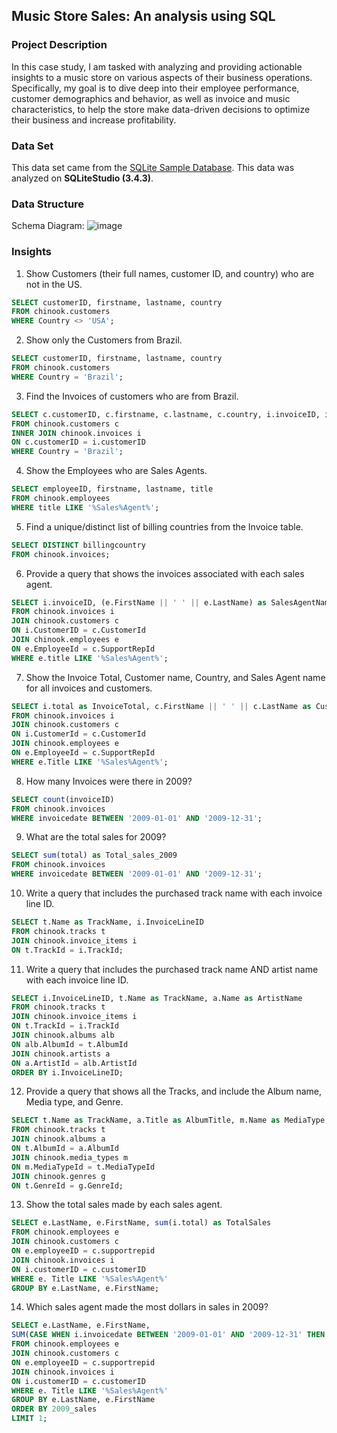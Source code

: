 ## Music Store Sales: An analysis using SQL

### Project Description ### 
In this case study, I am tasked with analyzing and providing actionable insights to a music store on various aspects of their business operations. Specifically, my goal is to dive deep into their employee performance, customer demographics and behavior, as well as invoice and music characteristics, to help the store make data-driven decisions to optimize their business and increase profitability.

### Data Set ###
This data set came from the [SQLite Sample Database](https://www.sqlitetutorial.net/sqlite-sample-database/#:~:text=The%20name%20of%20the%20file%20is%20chinook.db%20If,download%20a%20free%20zip%20software%20such%20as%207-zip.). This data was analyzed on **SQLiteStudio (3.4.3)**.

### Data Structure ###
Schema Diagram:
![image](https://user-images.githubusercontent.com/123992539/227369420-81337f1b-b5c1-4735-8a61-9bf4e0abd4dc.png)


### Insights ###
1. Show Customers (their full names, customer ID, and country) who are not in the US.
```SQL
SELECT customerID, firstname, lastname, country
FROM chinook.customers
WHERE Country <> 'USA';
```

2. Show only the Customers from Brazil.
```SQL
SELECT customerID, firstname, lastname, country
FROM chinook.customers
WHERE Country = 'Brazil';
```

3. Find the Invoices of customers who are from Brazil.
```SQL
SELECT c.customerID, c.firstname, c.lastname, c.country, i.invoiceID, i.InvoiceDate, i.BillingCountry
FROM chinook.customers c
INNER JOIN chinook.invoices i
ON c.customerID = i.customerID
WHERE Country = 'Brazil';
```

4. Show the Employees who are Sales Agents.
```SQL
SELECT employeeID, firstname, lastname, title
FROM chinook.employees
WHERE title LIKE '%Sales%Agent%';
```

5. Find a unique/distinct list of billing countries from the Invoice table.
```SQL
SELECT DISTINCT billingcountry
FROM chinook.invoices;
```

6. Provide a query that shows the invoices associated with each sales agent. 
```SQL
SELECT i.invoiceID, (e.FirstName || ' ' || e.LastName) as SalesAgentName
FROM chinook.invoices i
JOIN chinook.customers c
ON i.CustomerID = c.CustomerId
JOIN chinook.employees e
ON e.EmployeeId = c.SupportRepId
WHERE e.title LIKE '%Sales%Agent%';
```


7. Show the Invoice Total, Customer name, Country, and Sales Agent name for all invoices and customers.
```SQL
SELECT i.total as InvoiceTotal, c.FirstName || ' ' || c.LastName as CustomerName, c.Country, e.FirstName || ' ' || e.LastName as SalesAgentName
FROM chinook.invoices i
JOIN chinook.customers c
ON i.CustomerId = c.CustomerId
JOIN chinook.employees e
ON e.EmployeeId = c.SupportRepId
WHERE e.Title LIKE '%Sales%Agent%';
```

8. How many Invoices were there in 2009?
```SQL
SELECT count(invoiceID)
FROM chinook.invoices 
WHERE invoicedate BETWEEN '2009-01-01' AND '2009-12-31';
```

9. What are the total sales for 2009?
```SQL
SELECT sum(total) as Total_sales_2009
FROM chinook.invoices 
WHERE invoicedate BETWEEN '2009-01-01' AND '2009-12-31';
```


10. Write a query that includes the purchased track name with each invoice line ID.
```SQL
SELECT t.Name as TrackName, i.InvoiceLineID
FROM chinook.tracks t
JOIN chinook.invoice_items i
ON t.TrackId = i.TrackId;
```

11. Write a query that includes the purchased track name AND artist name with each invoice line ID.
```SQL
SELECT i.InvoiceLineID, t.Name as TrackName, a.Name as ArtistName
FROM chinook.tracks t
JOIN chinook.invoice_items i
ON t.TrackId = i.TrackId
JOIN chinook.albums alb
ON alb.AlbumId = t.AlbumId
JOIN chinook.artists a
ON a.ArtistId = alb.ArtistId
ORDER BY i.InvoiceLineID;
```

12. Provide a query that shows all the Tracks, and include the Album name, Media type, and Genre.
```SQL
SELECT t.Name as TrackName, a.Title as AlbumTitle, m.Name as MediaType, g.Name as Genre
FROM chinook.tracks t
JOIN chinook.albums a
ON t.AlbumId = a.AlbumId
JOIN chinook.media_types m
ON m.MediaTypeId = t.MediaTypeId
JOIN chinook.genres g
ON t.GenreId = g.GenreId;
```


13. Show the total sales made by each sales agent.
```SQL
SELECT e.LastName, e.FirstName, sum(i.total) as TotalSales
FROM chinook.employees e
JOIN chinook.customers c
ON e.employeeID = c.supportrepid
JOIN chinook.invoices i
ON i.customerID = c.customerID
WHERE e. Title LIKE '%Sales%Agent%'
GROUP BY e.LastName, e.FirstName;
```

14. Which sales agent made the most dollars in sales in 2009?
```SQL
SELECT e.LastName, e.FirstName, 
SUM(CASE WHEN i.invoicedate BETWEEN '2009-01-01' AND '2009-12-31' THEN i.total END) as '2009_Sales'
FROM chinook.employees e
JOIN chinook.customers c
ON e.employeeID = c.supportrepid
JOIN chinook.invoices i
ON i.customerID = c.customerID
WHERE e. Title LIKE '%Sales%Agent%'
GROUP BY e.LastName, e.FirstName
ORDER BY 2009_sales
LIMIT 1;
```
